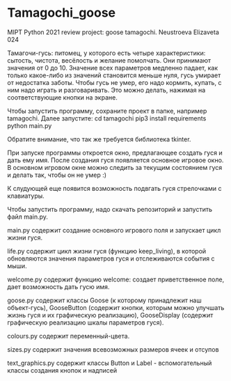 # Tamagochi_goose
MIPT Python 2021 review project: goose tamagochi. Neustroeva Elizaveta 024


Тамагочи-гусь: питомец, у которого есть четыре характеристики: сытость, чистота, весёлость и желание помолчать.
Они принимают значения от 0 до 10.
Значение всех параметров медленно падает, как только какое-либо из значений становится меньше нуля, гусь умирает от недостатка заботы. 
Чтобы гусь не умер, его надо кормить, купать, с ним надо играть и разговаривать.
Это можно делать, нажимая на соответствующие кнопки на экране.

Чтобы запустить программу, сохраните проект в папке, например tamagochi. Далее запустите:
cd tamagochi
pip3 install requirements
python main.py

Обратите внимание, что так же требуется библиотека tkinter.

При запуске программы откроется окно, предлагающее создать гуся и дать ему имя. После создания гуся появляется основное игровое окно.
В основном игровом окне можно следить за текущим состоянием гуся и делать так, чтобы он не умер :)

К слудующей еще появится возможность подвгать гуся стрелочками с клавиатуры.

Чтобы запустить программу, надо скачать репозиторий и запустить файл main.py.

main.py содержит создание основного игрового поля и запускает цикл жизни гуся.

life.py содержит цикл жизни гуся (функцию keep_living), в которой обновляются значения параметров гуся и отслеживаются события с мыши.

welcome.py содержит функцию welcome: создает приветственное поле, дает возможность дать гусю имя.

goose.py содержит классы Goose (к которому принадлежит наш объект-гусь), GooseButton (содержит кнопки, которым можно улучшать жизнь гуся и их графическую реализацию),
GooseDisplay (содержит графическую реализацию шкалы параметров гуся).

colours.py содержит переменный-цвета.

sizes.py содержит значения всевозможных размеров ячеек и отсупов

text_graphics.py содержит классы Button и Label - вспомогательный классы создания кнопок и надписей
